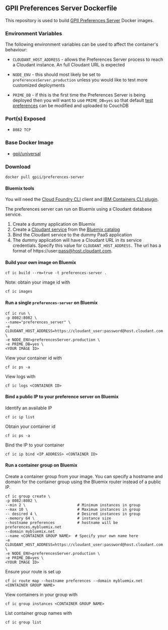 ## GPII Preferences Server Dockerfile


This repository is used to build [GPII Preferences Server](http://wiki.gpii.net/w/Architecture_Overview#Preferences_Server) Docker images.


### Environment Variables

The following environment variables can be used to affect the container's behaviour:

* `CLOUDANT_HOST_ADDRESS` - allows the Preferences Server process to reach a Cloudant instance. An full Cloudant URL is expected

* `NODE_ENV` - this should most likely be set to `preferencesServer.production` unless you would like to test more customized deployments

* `PRIME_DB` - if this is the first time the Preferences Server is being deployed then you will want to use `PRIME_DB=yes` so that default [test preferences](https://github.com/GPII/universal/tree/master/testData/preferences) can be modified and uploaded to CouchDB


### Port(s) Exposed

* `8082 TCP`


### Base Docker Image

* [gpii/universal](https://github.com/gpii-ops/docker-universal/)


### Download

    docker pull gpii/preferences-server


#### Bluemix tools

You will need the [Cloud Foundry CLI](https://github.com/cloudfoundry/cli/releases) client and [IBM Containers CLI plugin](https://www.ng.bluemix.net/docs/containers/container_cli_ov.html).

The preferences server can run on Bluemix using a Cloudant database service. 

1. Create a dummy application on Bluemix
2. Create a [Cloudant service](https://console.ng.bluemix.net/catalog/services/cloudant-nosql-db/) from the [Bluemix catalog](https://console.ng.bluemix.net/catalog/)
3. Bind the Cloudant service to the dummy PaaS application
4. The dummy application will have a Cloudant URL in its service credentials. Specify this value for `CLOUDANT_HOST_ADDRESS.` The url has a format of https://user:pass@host.cloudant.com.


#### Build your own image on Bluemix

    cf ic build --rm=true -t preferences-server .

Note: obtain your image id with 
    
    cf ic images
    
#### Run a single `preferences-server` on Bluemix

    
```
cf ic run \
-p 8082:8082 \
--name="preferences_server" \
-e CLOUDANT_HOST_ADDRESS=https://cloudant_user:password@host.cloudant.com \
-e NODE_ENV=preferencesServer.production \
-e PRIME_DB=yes \
<YOUR IMAGE ID>
```

View your container id with

    cf ic ps -a

View logs with

    cf ic logs <CONTAINER ID>
    
#### Bind a public IP to your preference server on Bluemix

Identify an available IP

    cf ic ip list
    
Obtain your container id

    cf ic ps -a

Bind the IP to your container

    cf ic ip bind <IP ADDRESS> <CONTAINER ID>
    
#### Run a container group on Bluemix

Create a container group from your image. You can specify a hostname and domain for the
container group using the Bluemix router instead of a public IP.

```
cf ic group create \
-p 8082:8082 \
--min 2 \                       # Minimum instances in group
--max 10 \                      # Maximum instances in group
-- desired 4 \                  # Desired instances in group
--memory 64 \                   # instance size
--hostname preferences          # hostname will be preferences.mybluemix.net
--domain mybluemix.net
--name <CONTAINER GROUP NAME>  # Specify your own name here
-e CLOUDANT_HOST_ADDRESS=https://cloudant_user:password@host.cloudant.com \
-e NODE_ENV=preferencesServer.production \
-e PRIME_DB=yes \
<YOUR IMAGE ID>
```

Ensure your route is set up

    cf ic route map --hostname preferences --domain mybluemix.net <CONTAINER GROUP NAME>
    
View containers in your group with

    cf ic group instances <CONTAINER GROUP NAME>
    
List container group names with
    
    cf ic group list